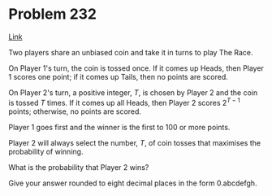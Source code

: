 # Problem 232

[Link](https://projecteuler.net/problem=232)

Two players share an unbiased coin and take it in turns to play The Race.

On Player 1's turn, the coin is tossed once. If it comes up Heads, then Player 1 scores one point; if it comes up Tails, then no points are scored.

On Player 2's turn, a positive integer, $T$, is chosen by Player 2 and the coin is tossed $T$ times. If it comes up all Heads, then Player 2 scores $2^{T-1}$ points; otherwise, no points are scored.

Player 1 goes first and the winner is the first to 100 or more points.

Player 2 will always select the number, $T$, of coin tosses that maximises the probability of winning.

What is the probability that Player 2 wins?

Give your answer rounded to eight decimal places in the form 0.abcdefgh.